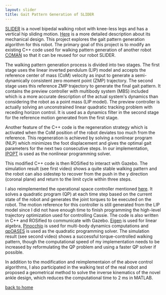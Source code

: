 ```yaml
---
layout: slider
title: Gait Pattern Generation of SLIDER
---
```


[SLIDER](http://www.imperial.ac.uk/robot-intelligence/robots/slider/) is a novel bipedal walking robot with knee-less legs and has a vertical hip sliding motion. [Here](http://kormushev.com/publication/wang2018clawar/) is a more detailed description about its mechanical design. This project explores the gait pattern generation algorithm for this robot. The primary goal of this project is to modify an existing C++ code used for walking pattern generation of another robot [COMAN](https://ieeexplore.ieee.org/document/7353844) so that it can be reused for our robot SLIDER. 

The walking pattern generation process is divided into two stages. The first stage uses the linear inverted pendulum (LIP) model and accepts the reference center of mass (CoM) velocity as input to generate a semi-dynamically consistent zero moment point (ZMP) trajectory. The second stage uses this reference ZMP trajectory to generate the final gait pattern. It contains the preview controller with multibody system (MBS) included which is a more accurate description of the actual system's dynamics than considering the robot as a point mass (LIP model). The preview controller is actually solving an unconstrained linear quadratic tracking problem with receding horizon control. It is used as a dynamics filter in the second stage for the reference motion generated from the first stage.

Another feature of the C++ code is the regeneration strategy which is activated when the CoM position of the robot deviates too much from the reference. This regeneration is achieved by solving a nonlinear program (NLP) which minimizes the foot displacement and gives the optimal gait parameters for the next two consecutive steps. In our implementation, [IPOPT](https://www.coin-or.org/Ipopt/documentation/) is used as the nonlinear programming solver.

This modified C++ code is then ROSified to interact with Gazebo. The simulation result (see first video) shows a quite stable walking pattern and the robot can also sidestep to recover from the push in the y direction (coronal plane) and return to the limit cycle within three steps. 

I also reimplemented the operational space controller mentioned [here](http://www.roboticsproceedings.org/rss14/p54.pdf). It solves a quadratic program (QP) at each time step based on the current state of the robot and generates the joint torques to be executed on the robot. The motion reference for this controller is still generated from the LIP model since I did not have enough time to finish programming the high-level trajectory optimization used for controlling Cassie. The code is also written in C++ and ROSified to communicate with Gazebo. [Eigen](http://eigen.tuxfamily.org/index.php?title=Main_Page) is used for linear algebra, [Pinocchio](https://stack-of-tasks.github.io/pinocchio/) is used for multi-body dynamics computations and [qpOASES](https://projects.coin-or.org/qpOASES) is used as the quadratic programming solver. The simulation result (see second video) shows a successful torque-controlled walking pattern, though the computational speed of my implementation needs to be increased by reformulating the QP problem and using a faster QP solver if possible. 

In addition to the modification and reimplementaion of the above control algorithms, I also participated in the walking test of the real robot and proposed a geometrical method to solve the inverse kinematics of the novel ankle design, which reduces the computational time to 2 ms in MATLAB. 


[back to home](./)

